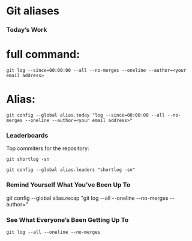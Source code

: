 # Git aliases


### Today’s Work

# full command: 

```git log --since=00:00:00 --all --no-merges --oneline --author=<your email address>```

# Alias: 

```git config --global alias.today "log --since=00:00:00 --all --no-merges --oneline --author=<your email address>"```

### Leaderboards

Top commiters for the repository:

```git shortlog -sn```

```git config --global alias.leaders "shortlog -sn"```

### Remind Yourself What You’ve Been Up To

git config --global alias.recap "git log --all --oneline --no-merges --author=<your email address>"


### See What Everyone’s Been Getting Up To

```git log --all --oneline --no-merges```
